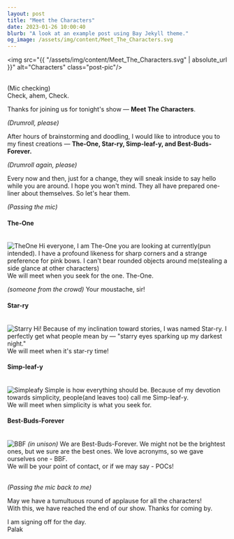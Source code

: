 ```yaml
---
layout: post
title: "Meet the Characters"
date: 2023-01-26 10:00:40
blurb: "A look at an example post using Bay Jekyll theme."
og_image: /assets/img/content/Meet_The_Characters.svg
---
```


<img src="{{ "/assets/img/content/Meet_The_Characters.svg" | absolute_url }}" alt="Characters" class="post-pic"/>
<br />
<br />

(Mic checking)<br>
Check, ahem, Check.

Thanks for joining us for tonight's show — <b>Meet The Characters</b>.

<i>(Drumroll, please)</i>

After hours of brainstorming and doodling, I would like to introduce you to my finest creations — <b>The-One, Star-ry, Simp-leaf-y, and Best-Buds-Forever.</b>

<i>(Drumroll again, please)</i>

Every now and then, just for a change, they will sneak inside to say hello while you are around. I hope you won't mind. They all have prepared one-liner about themselves. So let's hear them.

<i>(Passing the mic)</i>

<h4>The-One</h4><br>
<img src="{{ "/assets/img/content/TheOne_complete.svg" | absolute_url }}" alt="TheOne" class="post-pic"/>
Hi everyone, I am The-One you are looking at currently(pun intended). I have a profound likeness for sharp corners and a strange preference for pink bows. I can't bear rounded objects around me(stealing a side glance at other characters)<br>
We will meet when you seek for the one. The-One.

<i>(someone from the crowd) </i> Your moustache, sir!

<h4>Star-ry</h4><br>
<img src="{{ "/assets/img/content/Starry_complete.svg" | absolute_url }}" alt="Starry" class="post-pic"/>
Hi! Because of my inclination toward stories, I was named Star-ry. I perfectly get what people mean by — "starry eyes sparking up my darkest night."<br>
We will meet when it's star-ry time!

<h4>Simp-leaf-y</h4><br>
<img src="{{ "/assets/img/content/Simpleafy_complete.svg" | absolute_url }}" alt="Simpleafy" class="post-pic"/>
Simple is how everything should be. Because of my devotion towards simplicity, people(and leaves too) call me Simp-leaf-y.<br>
We will meet when simplicity is what you seek for.

<h4>Best-Buds-Forever</h4><br>
<img src="{{ "/assets/img/content/BBF_complete.svg" | absolute_url }}" alt="BBF" class="post-pic"/>
<i>(in unison)</i> We are Best-Buds-Forever. We might not be the brightest ones, but we sure are the best ones. We love acronyms, so we gave ourselves one - BBF.<br>
We will be your point of contact, or if we may say - POCs!
<br /><br />

<i>(Passing the mic back to me)</i>

May we have a tumultuous round of applause for all the characters!<br>
With this, we have reached the end of our show. Thanks for coming by.<br>

I am signing off for the day.<br>
Palak

<!-- #### Table of Contents

1. [Part 1](#part-1)
2. [Part 2](#part-2)
    - [Part 2 Sub-part 1](#part-2-sub-part-1)
    - [Part 2 Sub-part 2](#part-2-sub-part-2)
3. [Footnotes](#footnotes)

#### PART 1

Lorem ipsum dolor sit amet, consectetur adipiscing elit, sed do eiusmod tempor incididunt ut labore et dolore magna aliqua. Ut enim ad minim veniam, quis nostrud exercitation ullamco laboris nisi ut aliquip ex ea commodo consequat.
<br />

Duis aute irure dolor in reprehenderit in voluptate velit esse cillum dolore eu fugiat nulla pariatur. Excepteur sint occaecat cupidatat non proident, sunt in culpa qui officia deserunt mollit anim id est laborum.

<br />
<br />

#### PART 2

**Lorem ipsum dolor sit amet,** consectetur adipiscing elit, sed do eiusmod tempor incididunt ut labore et dolore magna aliqua. Ut enim ad minim veniam, quis nostrud exercitation ullamco laboris nisi ut aliquip ex ea commodo consequat.

<br />

##### PART 2 SUB PART 1

_Duis aute irure dolor in reprehenderit_ in voluptate velit esse cillum dolore eu fugiat nulla pariatur. Excepteur sint occaecat cupidatat non proident, sunt in culpa qui officia deserunt mollit anim id est laborum.

<br />

##### PART 2 SUB PART 2

Duis aute irure dolor in reprehenderit in voluptate velit esse cillum dolore eu fugiat nulla pariatur. Excepteur sint occaecat cupidatat non proident, sunt in culpa qui officia deserunt mollit anim id est laborum.

<br />

##### FOOTNOTES

[^1]: This is a note! -->
